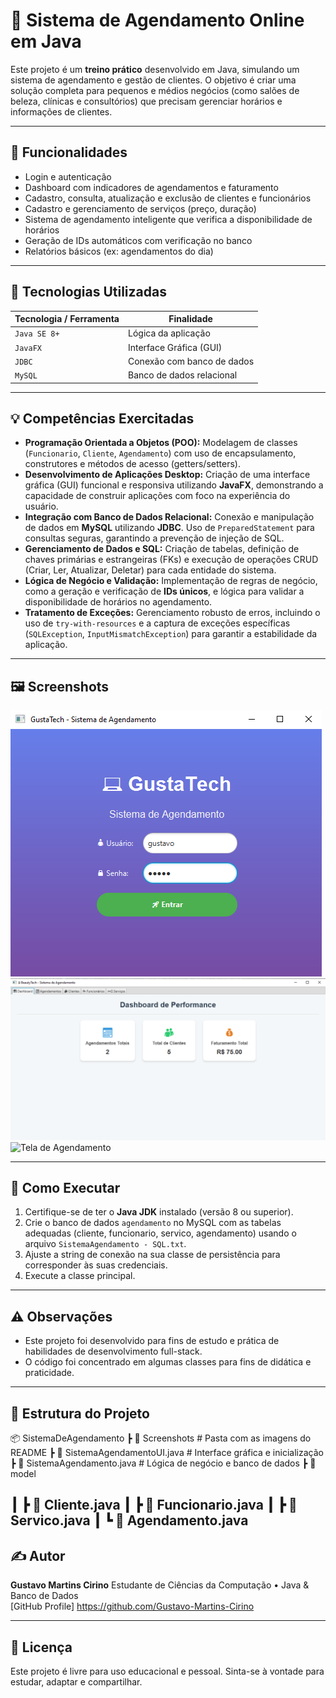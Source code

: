 # 📅 Sistema de Agendamento Online em Java

Este projeto é um **treino prático** desenvolvido em Java, simulando um sistema de agendamento e gestão de clientes. O objetivo é criar uma solução completa para pequenos e médios negócios (como salões de beleza, clínicas e consultórios) que precisam gerenciar horários e informações de clientes.

---

## 🚀 Funcionalidades

- Login e autenticação
- Dashboard com indicadores de agendamentos e faturamento
- Cadastro, consulta, atualização e exclusão de clientes e funcionários
- Cadastro e gerenciamento de serviços (preço, duração)
- Sistema de agendamento inteligente que verifica a disponibilidade de horários
- Geração de IDs automáticos com verificação no banco
- Relatórios básicos (ex: agendamentos do dia)

---

## 🧰 Tecnologias Utilizadas

| Tecnologia / Ferramenta | Finalidade |
|--------------------------|------------|
| `Java SE 8+`             | Lógica da aplicação |
| `JavaFX`                 | Interface Gráfica (GUI) |
| `JDBC`                   | Conexão com banco de dados |
| `MySQL`                  | Banco de dados relacional |

---

## 💡 Competências Exercitadas

- **Programação Orientada a Objetos (POO):** Modelagem de classes (`Funcionario`, `Cliente`, `Agendamento`) com uso de encapsulamento, construtores e métodos de acesso (getters/setters).
- **Desenvolvimento de Aplicações Desktop:** Criação de uma interface gráfica (GUI) funcional e responsiva utilizando **JavaFX**, demonstrando a capacidade de construir aplicações com foco na experiência do usuário.
- **Integração com Banco de Dados Relacional:** Conexão e manipulação de dados em **MySQL** utilizando **JDBC**. Uso de `PreparedStatement` para consultas seguras, garantindo a prevenção de injeção de SQL.
- **Gerenciamento de Dados e SQL:** Criação de tabelas, definição de chaves primárias e estrangeiras (FKs) e execução de operações CRUD (Criar, Ler, Atualizar, Deletar) para cada entidade do sistema.
- **Lógica de Negócio e Validação:** Implementação de regras de negócio, como a geração e verificação de **IDs únicos**, e lógica para validar a disponibilidade de horários no agendamento.
- **Tratamento de Exceções:** Gerenciamento robusto de erros, incluindo o uso de `try-with-resources` e a captura de exceções específicas (`SQLException`, `InputMismatchException`) para garantir a estabilidade da aplicação.

---

## 🖼️ Screenshots

![Tela de Login](Screenshots/login.png)
![Dashboard](Screenshots/dashboard.png)
![Tela de Agendamento](Screenshots/agendamento.png)

---

## 🧪 Como Executar

1.  Certifique-se de ter o **Java JDK** instalado (versão 8 ou superior).
2.  Crie o banco de dados `agendamento` no MySQL com as tabelas adequadas (cliente, funcionario, servico, agendamento) usando o arquivo `SistemaAgendamento - SQL.txt`.
3.  Ajuste a string de conexão na sua classe de persistência para corresponder às suas credenciais.
4.  Execute a classe principal.

---

## ⚠️ Observações

- Este projeto foi desenvolvido para fins de estudo e prática de habilidades de desenvolvimento full-stack.
- O código foi concentrado em algumas classes para fins de didática e praticidade.

---

## 📁 Estrutura do Projeto
📦 SistemaDeAgendamento
┣ 📁 Screenshots               # Pasta com as imagens do README
┣ 📄 SistemaAgendamentoUI.java       # Interface gráfica e inicialização
┣ 📄 SistemaAgendamento.java         # Lógica de negócio e banco de dados
┣ 📁 model

┃  ┣ 📄 Cliente.java
┃  ┣ 📄 Funcionario.java
┃  ┣ 📄 Servico.java
┃  ┗ 📄 Agendamento.java
---

## ✍️ Autor

**Gustavo Martins Cirino** Estudante de Ciências da Computação • Java & Banco de Dados  
[GitHub Profile] https://github.com/Gustavo-Martins-Cirino  

---

## 📌 Licença

Este projeto é livre para uso educacional e pessoal. Sinta-se à vontade para estudar, adaptar e compartilhar.
